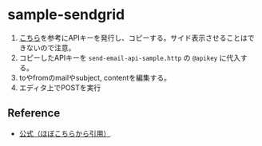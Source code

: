 # sample-sendgrid
1. [こちら](https://sendgrid.kke.co.jp/docs/Tutorials/A_Transaction_Mail/manage_api_key.html)を参考にAPIキーを発行し、コピーする。サイド表示させることはできないので注意。
1. コピーしたAPIキーを ```send-email-api-sample.http``` の ```@apikey``` に代入する。
1. toやfromのmailやsubject, contentを編集する。
1. エディタ上でPOSTを実行

## Reference
- [公式（ほぼこちらから引用）](https://sendgrid.kke.co.jp/docs/Tutorials/A_Transaction_Mail/send_transaction_mail.html#:~:text=%E3%81%AB%E6%8C%87%E5%AE%9A%E5%8F%AF%E8%83%BD-,Web%20API%E3%81%A7%E9%80%81%E4%BF%A1%E3%81%99%E3%82%8B,-Web%20API%E3%82%92)
